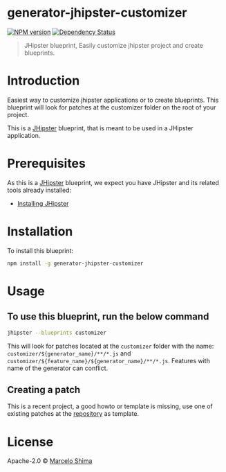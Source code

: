 # generator-jhipster-customizer
[![NPM version][npm-image]][npm-url] [![Dependency Status][daviddm-image]][daviddm-url]
> JHipster blueprint, Easily customize jhipster project and create blueprints.

# Introduction

Easiest way to customize jhipster applications or to create blueprints.
This blueprint will look for patches at the customizer folder on the root of your project.

This is a [JHipster](https://www.jhipster.tech/) blueprint, that is meant to be used in a JHipster application.

# Prerequisites

As this is a [JHipster](https://www.jhipster.tech/) blueprint, we expect you have JHipster and its related tools already installed:

- [Installing JHipster](https://www.jhipster.tech/installation/)

# Installation

To install this blueprint:

```bash
npm install -g generator-jhipster-customizer
```

# Usage

## To use this blueprint, run the below command

```bash
jhipster --blueprints customizer
```

This will look for patches located at the `customizer` folder with the name: `customizer/${generator_name}/**/*.js` and `customizer/${feature_name}/${generator_name}/**/*.js`.
Features with name of the generator can conflict.

## Creating a patch

This is a recent project, a good howto or template is missing, use one of existing patches at the [repository](https://github.com/mshima/customizer-repository) as template.

# License

Apache-2.0 © [Marcelo Shima](https://github.com/mshima)


[npm-image]: https://img.shields.io/npm/v/generator-jhipster-customizer.svg
[npm-url]: https://npmjs.org/package/generator-jhipster-customizer
[daviddm-image]: https://david-dm.org/mshima/generator-jhipster-customizer.svg?theme=shields.io
[daviddm-url]: https://david-dm.org/mshima/generator-jhipster-customizer
